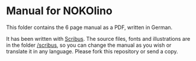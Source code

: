 # Manual for NOKOlino
This folder contains the 6 page manual as a PDF, written in German. 
  
It has been written with [Scribus](http://www.scribus.net). The source files, fonts and illustrations are
in the folder [/scribus](https://github.com/NikolaiRadke/NOKO/tree/master/manual/scribus), so you can change 
the manual as you wish or translate it in any language. Please fork this repository or send a copy.

